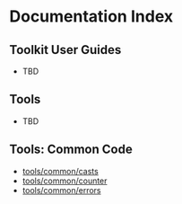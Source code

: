 Documentation Index
===================

## Toolkit User Guides
* TBD

## Tools 
* TBD

## Tools: Common Code
* [tools/common/casts](../tools/common/casts/README.md)
* [tools/common/counter](../tools/common/counter/README.md)
* [tools/common/errors](../tools/common/errors/README.md)